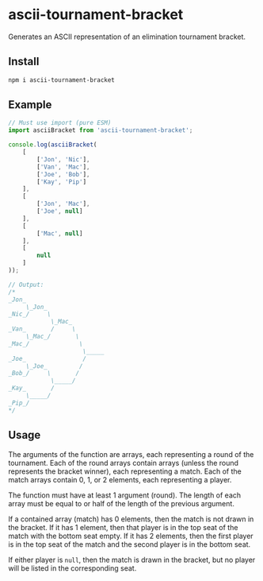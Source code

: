 # ascii-tournament-bracket
Generates an ASCII representation of an elimination tournament bracket.

## Install
```bash
npm i ascii-tournament-bracket
```

## Example
```js
// Must use import (pure ESM)
import asciiBracket from 'ascii-tournament-bracket';

console.log(asciiBracket(
    [
        ['Jon', 'Nic'],
        ['Van', 'Mac'],
        ['Joe', 'Bob'],
        ['Kay', 'Pip']
    ],
    [
        ['Jon', 'Mac'],
        ['Joe', null]
    ],
    [
        ['Mac', null]
    ],
    [
        null
    ]
));

// Output:
/*
_Jon_                              
     \_Jon_                        
_Nic_/     \                       
            \_Mac_                 
_Van_       /     \                
     \_Mac_/       \               
_Mac_/              \              
                     \_____        
_Joe_                /             
     \_Joe_         /              
_Bob_/     \       /               
            \_____/                
_Kay_       /                      
     \_____/                       
_Pip_/                             
*/
```

## Usage
The arguments of the function are arrays, each representing a round of the tournament. Each of the round arrays contain arrays (unless the round represents the bracket winner), each representing a match. Each of the match arrays contain 0, 1, or 2 elements, each representing a player.

The function must have at least 1 argument (round). The length of each array must be equal to or half of the length of the previous argument.

If a contained array (match) has 0 elements, then the match is not drawn in the bracket. If it has 1 element, then that player is in the top seat of the match with the bottom seat empty. If it has 2 elements, then the first player is in the top seat of the match and the second player is in the bottom seat.

If either player is `null`, then the match is drawn in the bracket, but no player will be listed in the corresponding seat.